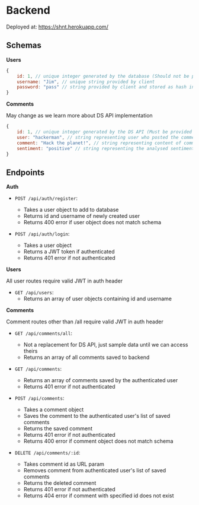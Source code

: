 # Backend

Deployed at: https://shnt.herokuapp.com/

## Schemas

**Users**

```js
{
    id: 1, // unique integer generated by the database (Should not be provided by frontend)
    username: "Jim", // unique string provided by client
    password: "pass" // string provided by client and stored as hash in db
}
```

**Comments**

May change as we learn more about DS API implementation

```js
{
    id: 1, // unique integer generated by the DS API (Must be provided by frontend to web API on POST)
    user: "hackerman", // string representing user who posted the comment
    comment: "Hack the planet!", // string representing content of comment
    sentiment: "positive" // string representing the analysed sentiment of the comment
}
```

## Endpoints

**Auth**

- `POST /api/auth/register`:

  - Takes a user object to add to database
  - Returns id and username of newly created user
  - Returns 400 error if user object does not match schema

- `POST /api/auth/login`:
  - Takes a user object
  - Returns a JWT token if authenticated
  - Returns 401 error if not authenticated

**Users**

All user routes require valid JWT in auth header

- `GET /api/users`:
  - Returns an array of user objects containing id and username

**Comments**

Comment routes other than /all require valid JWT in auth header

- `GET /api/comments/all`:

  - Not a replacement for DS API, just sample data until we can access theirs
  - Returns an array of all comments saved to backend

- `GET /api/comments`:

  - Returns an array of comments saved by the authenticated user
  - Returns 401 error if not authenticated

- `POST /api/comments`:

  - Takes a comment object
  - Saves the comment to the authenticated user's list of saved comments
  - Returns the saved comment
  - Returns 401 error if not authenticated
  - Returns 400 error if comment object does not match schema

- `DELETE /api/comments/:id`:
  - Takes comment id as URL param
  - Removes comment from authenticated user's list of saved comments
  - Returns the deleted comment
  - Returns 401 error if not authenticated
  - Returns 404 error if comment with specified id does not exist

